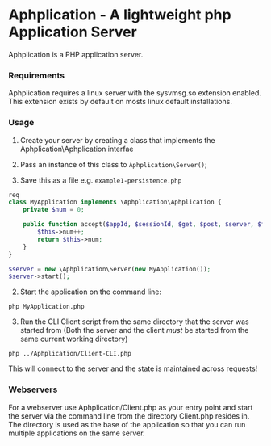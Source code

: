 # Aphplication - A lightweight php Application Server


Aphplication is a PHP application server. 

### Requirements

Aphplication requires a linux server with the sysvmsg.so extension enabled. This extension exists by default on mosts linux default installations.

### Usage

1) Create your server by creating a class that implements the Aphplication\Aphplication interfae

2) Pass an instance of this class to `Aphplication\Server()`;

3) Save this as a file e.g. `example1-persistence.php` 

```php
req
class MyApplication implements \Aphplication\Aphplication {
	private $num = 0;

	public function accept($appId, $sessionId, $get, $post, $server, $files, $cookie) {
		$this->num++;
		return $this->num;
	}
}

$server = new \Aphplication\Server(new MyApplication());
$server->start();
```

2) Start the application on the command line:

```
php MyApplication.php
```

3) Run the CLI Client script from the same directory that the server was started from (Both the server and the client *must* be started from the same current working directory)

```
php ../Aphplication/Client-CLI.php

```

This will connect to the server and the state is maintained across requests!



### Webservers 

For a webserver use Aphplication/Client.php as your entry point and start the server via the command line from the directory Client.php resides in. The directory is used as the base of the application so that you can run multiple applications on the same server.
